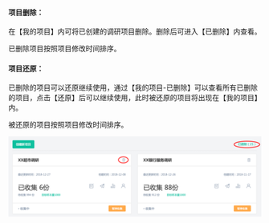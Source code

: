 #### **项目删除：**

在【我的项目】内可将已创建的调研项目删除。删除后可进入【已删除】内查看。

已删除项目按照项目修改时间排序。



#### **项目还原：**

已删除的项目可以还原继续使用，通过【我的项目-已删除】可以查看所有已删除的项目，点击【还原】后可以继续使用，此时被还原的项目将出现在【我的项目】内。

被还原的项目按照项目修改时间排序。

![](/assets/WX20181227-141651.png)

